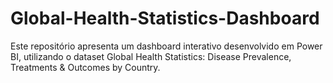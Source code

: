 # Global-Health-Statistics-Dashboard
Este repositório apresenta um dashboard interativo desenvolvido em Power BI, utilizando o dataset Global Health Statistics: Disease Prevalence, Treatments &amp; Outcomes by Country.
